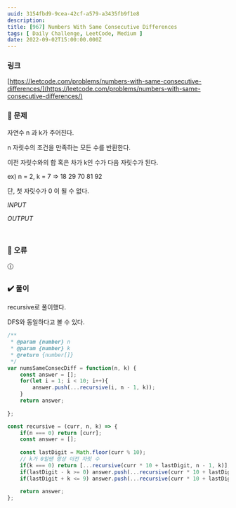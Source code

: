 ```yaml
---
uuid: 3154fbd9-9cea-42cf-a579-a3435fb9f1e8
description: 
title: [967] Numbers With Same Consecutive Differences
tags: [ Daily Challenge, LeetCode, Medium ]
date: 2022-09-02T15:00:00.000Z
---
```








### 링크

[https://leetcode.com/problems/numbers-with-same-consecutive-differences/](https://leetcode.com/problems/numbers-with-same-consecutive-differences/)

### 📝 문제

자연수 n 과 k가 주어진다.

n 자릿수의 조건을 만족하는 모든 수를 반환한다.

이전 자릿수와의 합 혹은 차가 k인 수가 다음 자릿수가 된다.

ex) n = 2, k = 7 ⇒ 18 29 70 81 92

단, 첫 자릿수가 0 이 될 수 없다.

*INPUT*

*OUTPUT*

```jsx

```

```jsx

```

### 🚨 오류

<aside>
🕧

</aside>

### ✔️ 풀이

recursive로 풀이했다.

DFS와 동일하다고 볼 수 있다.

```jsx
/**
 * @param {number} n
 * @param {number} k
 * @return {number[]}
 */
var numsSameConsecDiff = function(n, k) {
    const answer = [];
    for(let i = 1; i < 10; i++){
        answer.push(...recursive(i, n - 1, k));
    }
    return answer;
    
};

const recursive = (curr, n, k) => {
    if(n === 0) return [curr];
    const answer = [];
    
    const lastDigit = Math.floor(curr % 10);
    // k가 0일땐 항상 이전 자릿 수
    if(k === 0) return [...recursive(curr * 10 + lastDigit, n - 1, k)];
    if(lastDigit - k >= 0) answer.push(...recursive(curr * 10 + lastDigit - k, n - 1, k));
    if(lastDigit + k <= 9) answer.push(...recursive(curr * 10 + lastDigit + k, n - 1, k));
    
    return answer;
};
```